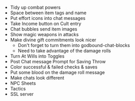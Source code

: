 * Tidy up combat powers
* Space between item tags and name
* Put effort icons into chat messages
* Take Income button on Cult entry
* Chat bubbles send item images
* Show magic weapons in attacks
* Make divine gift commitments look nicer
  * Don't forget to turn them into godbound-chat-blocks
  * Need to take advantage of the damage rolls
* Turn At Wills into Toggles
* Post Chat message Prompt for Saving Throw
* Color successful & failed checks & saves
* Put some blood on the damage roll message
* Make chats look different
* NPC Sheets
* Tactics
* SSL server
